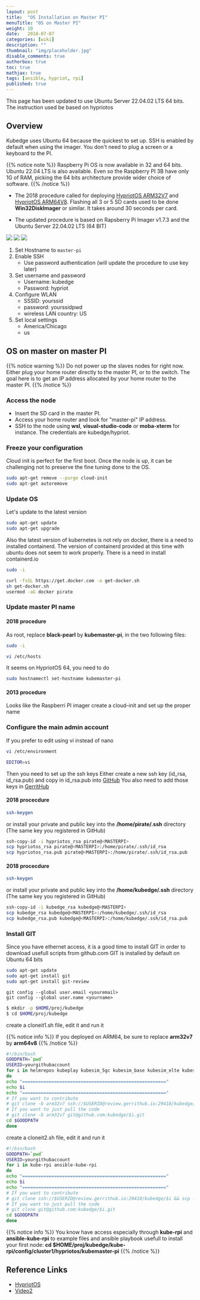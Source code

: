 ```yaml
---
layout: post
title:  "OS Installation on Master PI"
menuTitle: "OS on Master PI"
weight: 10
date:   2018-07-07
categories: [wiki]
description: ""
thumbnail: "img/placeholder.jpg"
disable_comments: true
authorbox: true
toc: true
mathjax: true
tags: [ansible, hypriot, rpi]
published: true
---
```


This page has been updated to use Ubuntu Server 22.04.02 LTS 64 bits. The instruction used be based on hypriotos

<!--more-->

## Overview

Kubedge uses Ubuntu 64 because the quickest to set up. SSH is enabled by default when using the imager. You don't need to plug a screen or a keyboard to the PI.

{{% notice note %}}
Raspberry Pi OS is now available in 32 and 64 bits. Ubuntu 22.04 LTS is also available.
Even so the Raspberry PI 3B have only 1G of RAM, picking the 64 bits architecture provide wider choice of software.
{{% /notice %}}

- The 2018 procedure called for deploying [HypriotOS ARM32V7](https://github.com/hypriot/image-builder-rpi/releases/download/v1.9.0/hypriotos-rpi-v1.9.0.img.zip) and [HypriotOS ARM64V8](https://github.com/DieterReuter/image-builder-rpi64/releases/download/v20180429-184538/hypriotos-rpi64-v20180429-184538.img.zip). Flashing all 3 or 5 SD cards used to be done **Win32DiskImager** or similar. It takes around 30 seconds per card.

- The updated procedure is based on Rapsberry Pi Imager v1.7.3 and the Ubuntu Server 22.04.02 LTS (64 BIT)

![](/images/ubuntu64/Screenshot_2023-02-26_103134.jpg)
![](/images/ubuntu64/Screenshot_2023-02-26_104230.jpg)
![](/images/ubuntu64/Screenshot_2023-02-26_104252.jpg)

1. Set Hostname to `master-pi`
2. Enable SSH
    * Use password authentication (will update the procedure to use key later)
3. Set username and password
    * Username: kubedge
    * Password: hypriot
4. Configure WLAN
    * SSSID: yourssid
    * password: yourssidpwd
    * wireless LAN country: US
5. Set local settings
    * America/Chicago
    * us


## OS on master on master PI

{{% notice warning %}}
Do not power up the slaves nodes for right now. Either plug your home router directly to the master PI, or to the switch.
The goal here is to get an IP address allocated by your home router to the master PI.
{{% /notice %}}

### Access the node

- Insert the SD card in the master PI.
- Access your home router and look for "master-pi" IP address.
- SSH to the node using **wsl**, **visual-studio-code**  or **moba-xterm** for instance. The credentials are kubedge/hypriot.

### Freeze your configuration

Cloud init is perfect for the first boot. Once the node
is up, it can be challenging not to preserve the fine tuning done
to the OS.

```bash
sudo apt-get remove --purge cloud-init
sudo apt-get autoremove
```

### Update OS

Let's update to the latest version

```bash
sudo apt-get update
sudo apt-get upgrade
```

Also the latest version of kubernetes is not rely on docker, there is a need to installed containerd.
The version of containerd provided at this time with ubuntu does not seem to work properly.
There is a need in install containerd.io

```bash
sudo -i

curl -fsSL https://get.docker.com -o get-docker.sh
sh get-docker.sh
usermod -aG docker pirate
```



### Update master PI name

#### 2018 procedure

As root, replace **black-pearl** by **kubemaster-pi**, in the two following files:

```bash
sudo -i

vi /etc/hosts
```

It seems on HypriotOS 64, you need to do

```bash
sudo hostnamectl set-hostname kubemaster-pi
```

#### 2013 procedure

Looks like the Raspberri PI imager create a cloud-init and set up the proper name 

### Configure the main admin account

If you prefer to edit using vi instead of nano

```bash
vi /etc/environment

EDITOR=vi
```
Then you need to set up the ssh keys
Either create a new ssh key (id_rsa, id_rsa.pub) and copy in id_rsa.pub into [GitHub](https://github.com/settings/keys)
You also need to add those keys in [GerritHub](https://review.gerrithub.io/#/settings/ssh-key)

#### 2018 procecdure

```bash
ssh-keygen
```
or install your private and public key into the **/home/pirate/.ssh** directory (The same key you registered in GitHub)

```bash
ssh-copy-id -i hypriotos_rsa pirate@<MASTERPI>
scp hypriotos_rsa pirate@<MASTERPI>:/home/pirate/.ssh/id_rsa
scp hypriotos_rsa.pub pirate@<MASTERPI>:/home/pirate/.ssh/id_rsa.pub
```

#### 2018 procecdure

```bash
ssh-keygen
```
or install your private and public key into the **/home/kubedge/.ssh** directory (The same key you registered in GitHub)

```bash
ssh-copy-id -i kubedge_rsa kubedge@<MASTERPI>
scp kubedge_rsa kubedge@<MASTERPI>:/home/kubedge/.ssh/id_rsa
scp kubedge_rsa.pub kubedge@<MASTERPI>:/home/kubedge/.ssh/id_rsa.pub
```

### Install GIT

Since you have ethernet access, it is a good time to install GIT in order to download usefull scripts from github.com
GIT is installed by default on Ubuntu 64 bits

```bash
sudo apt-get update
sudo apt-get install git
sudo apt-get install git-review
```

```
git config --global user.email <youremail>
git config --global user.name <yourname>
```

```bash
$ mkdir -p $HOME/proj/kubedge
$ cd $HOME/proj/kubedge
```

create a cloneit1.sh file, edit it and run it

{{% notice info %}}
If you deployed on ARM64, be sure to replace **arm32v7** by **arm64v8**
{{% /notice %}}


```bash
#!/bin/bash
GOODPATH=`pwd`
USERID=yourgithubaccount
for i in helmrepos kubeplay kubesim_5gc kubesim_base kubesim_elte kubesim_epc kubesim_lte kubesim_nr kubesim_blinkt kubesim_nats kubesim_linkio kubedge_utils
do
echo "======================================================"
echo $i
echo "======================================================"
# If you want to contribute
# git clone -b arm32v7 ssh://$USERID@review.gerrithub.io:29418/kubedge/$i && scp -p -P 29418 $USERID@review.gerrithub.io:hooks/commit-msg $i/.git/hooks/
# If you want to just pull the code
# git clone -b arm32v7 git@github.com:kubedge/$i.git
cd $GOODPATH
done
```

create a cloneit2.sh file, edit it and run it

``` bash
#!/bin/bash
GOODPATH=`pwd`
USERID=yourgithubaccount
for i in kube-rpi ansible-kube-rpi
do
echo "======================================================"
echo $i
echo "======================================================"
# If you want to contribute
# git clone ssh://$USERID@review.gerrithub.io:29418/kubedge/$i && scp -p -P 29418 $USERID@review.gerrithub.io:hooks/commit-msg $i/.git/hooks/
# If you want to just pull the code
# git clone git@github.com:kubedge/$i.git
cd $GOODPATH
done
```

{{% notice info %}}
You know have access especially through **kube-rpi** and **ansible-kube-rpi** to example files and ansible playbook usefull to install your first node:
**cd $HOME/proj/kubedge/kube-rpi/config/cluster1/hypriotos/kubemaster-pi**
{{% /notice %}}

## Reference Links

- [HypriotOS](https://github.com/hypriot/image-builder-rpi/releases)
- [Video2](https://www.youtube.com/watch?v=eZ5uX-JJbyY)

